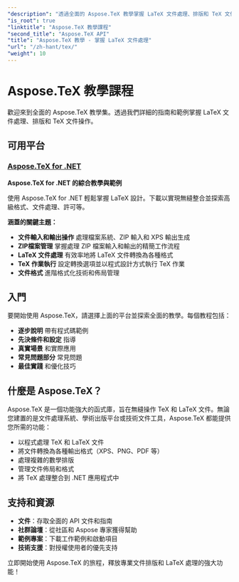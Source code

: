 ```yaml
---
"description": "透過全面的 Aspose.TeX 教學掌握 LaTeX 文件處理、排版和 TeX 文件操作。學習文件處理、格式化和轉換技術。"
"is_root": true
"linktitle": "Aspose.TeX 教學課程"
"second_title": "Aspose.TeX API"
"title": "Aspose.TeX 教學 - 掌握 LaTeX 文件處理"
"url": "/zh-hant/tex/"
"weight": 10
---
```


# Aspose.TeX 教學課程

歡迎來到全面的 Aspose.TeX 教學集。透過我們詳細的指南和範例掌握 LaTeX 文件處理、排版和 TeX 文件操作。

## 可用平台

### [Aspose.TeX for .NET](./net/)
**Aspose.TeX for .NET 的綜合教學與範例**

使用 Aspose.TeX for .NET 輕鬆掌握 LaTeX 設計。下載以實現無縫整合並探索高級格式、文件處理、許可等。

**涵蓋的關鍵主題：**
- **文件輸入和輸出操作** 處理檔案系統、ZIP 輸入和 XPS 輸出生成
- **ZIP檔案管理** 掌握處理 ZIP 檔案輸入和輸出的精簡工作流程
- **LaTeX 文件處理** 有效率地將 LaTeX 文件轉換為各種格式
- **TeX 作業執行** 設定轉換選項並以程式設計方式執行 TeX 作業
- **文件格式** 進階格式化技術和佈局管理

## 入門

要開始使用 Aspose.TeX，請選擇上面的平台並探索全面的教學。每個教程包括：

- **逐步說明** 帶有程式碼範例
- **先決條件和設定** 指導
- **真實場景** 和實際應用
- **常見問題部分** 常見問題
- **最佳實踐** 和優化技巧

## 什麼是 Aspose.TeX？

Aspose.TeX 是一個功能強大的函式庫，旨在無縫操作 TeX 和 LaTeX 文件。無論您建置的是文件處理系統、學術出版平台或技術文件工具，Aspose.TeX 都能提供您所需的功能：

- 以程式處理 TeX 和 LaTeX 文件
- 將文件轉換為各種輸出格式（XPS、PNG、PDF 等）
- 處理複雜的數學排版
- 管理文件佈局和格式
- 將 TeX 處理整合到 .NET 應用程式中

## 支持和資源

- **文件**：存取全面的 API 文件和指南
- **社群論壇**：從社區和 Aspose 專家獲得幫助
- **範例專案**：下載工作範例和啟動項目
- **技術支援**：對授權使用者的優先支持

立即開始使用 Aspose.TeX 的旅程，釋放專業文件排版和 LaTeX 處理的強大功能！